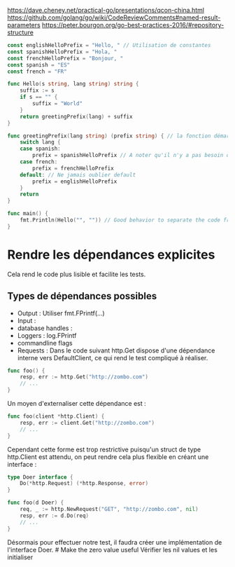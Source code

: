 https://dave.cheney.net/practical-go/presentations/qcon-china.html
https://github.com/golang/go/wiki/CodeReviewComments#named-result-parameters
https://peter.bourgon.org/go-best-practices-2016/#repository-structure

```go
const englishHelloPrefix = "Hello, " // Utilisation de constantes
const spanishHelloPrefix = "Hola, "
const frenchHelloPrefix = "Bonjour, "
const spanish = "ES"
const french = "FR"

func Hello(s string, lang string) string {
	suffix := s
	if s == "" {
		suffix = "World"
	}
	return greetingPrefix(lang) + suffix
}

func greetingPrefix(lang string) (prefix string) { // la fonction démarre avec une minuscule donc elle est privée
	switch lang {
	case spanish:
		prefix = spanishHelloPrefix // A noter qu'il n'y a pas besoin de déclarer prefix avec :=
	case french:
		prefix = frenchHelloPrefix
	default: // Ne jamais oublier default
		prefix = englishHelloPrefix
	}
	return
}

func main() {
	fmt.Println(Hello("", "")) // Good behavior to separate the code from the outside world (side-effects). Printing to stdout is a side effet.
}
```
# Rendre les dépendances explicites
Cela rend le code plus lisible et facilite les tests.
## Types de dépendances possibles
- Output : Utiliser fmt.FPrintf(...)
- Input :
- database handles :
- Loggers : log.FPrintf
- commandline flags
- Requests :
Dans le code suivant http.Get dispose d'une dépendance interne vers DefaultClient, ce qui rend le test compliqué à réaliser.
```go
func foo() {
    resp, err := http.Get("http://zombo.com")
    // ...
}
```
Un moyen d'externaliser cette dépendance est :
```go
func foo(client *http.Client) {
    resp, err := client.Get("http://zombo.com")
    // ...
}
```
Cependant cette forme est trop restrictive puisqu'un struct de type http.Client est attendu, on peut rendre cela plus flexible en créant une interface :
```go
type Doer interface {
    Do(*http.Request) (*http.Response, error)
}

func foo(d Doer) {
    req, _ := http.NewRequest("GET", "http://zombo.com", nil)
    resp, err := d.Do(req)
    // ...
}
```
Désormais pour effectuer notre test, il faudra créer une implémentation de l'interface Doer.
# Make the zero value useful
Vérifier les nil values et les initialiser